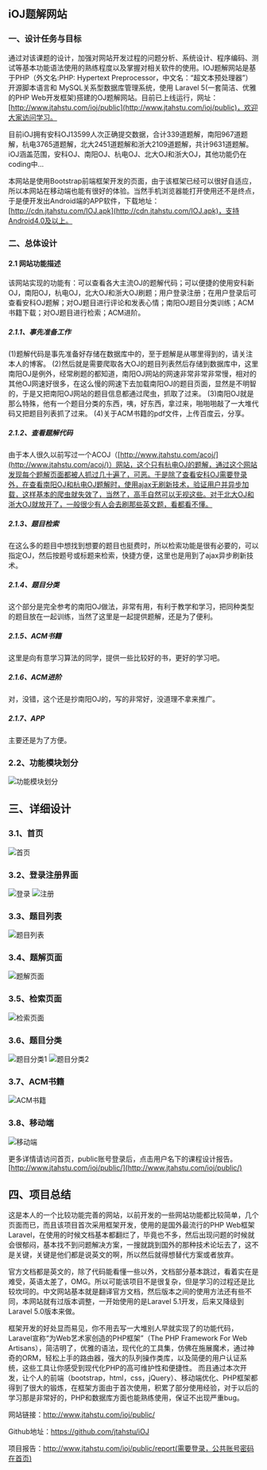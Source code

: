 ## iOJ题解网站

### 一、设计任务与目标

通过对该课题的设计，加强对网站开发过程的问题分析、系统设计、程序编码、测试等基本功能语法使用的熟练程度以及掌握对相关软件的使用。IOJ题解网站是基于PHP（外文名:PHP: Hypertext Preprocessor，中文名：“超文本预处理器”）开源脚本语言和 MySQL关系型数据库管理系统，使用 Laravel 5(一套简洁、优雅的PHP Web开发框架)搭建的OJ题解网站。目前已上线运行，网址：[http://www.jtahstu.com/ioj/public](http://www.jtahstu.com/ioj/public)，欢迎大家访问学习。 

目前iOJ拥有安科OJ13599人次正确提交数据，合计339道题解，南阳967道题解，杭电3765道题解，北大2451道题解和浙大2109道题解，共计9631道题解。iOJ涵盖范围，安科OJ、南阳OJ、杭电OJ、北大OJ和浙大OJ，其他功能仍在coding中... 

本网站是使用Bootstrap前端框架开发的页面，由于该框架已经可以很好自适应，所以本网站在移动端也能有很好的体验。当然手机浏览器能打开使用还不是终点，于是便开发出Android端的APP软件，下载地址：[http://cdn.jtahstu.com/IOJ.apk](http://cdn.jtahstu.com/IOJ.apk)，支持Android4.0及以上。 

### 二、总体设计
#### 2.1 网站功能描述

该网站实现的功能有：可以查看各大主流OJ的题解代码；可以便捷的使用安科新OJ，南阳OJ，杭电OJ，北大OJ和浙大OJ刷题；用户登录注册；在用户登录后可查看安科OJ题解；对OJ题目进行评论和发表心情；南阳OJ题目分类训练；ACM书籍下载；对OJ题目进行检索；ACM进阶。

##### 2.1.1、事先准备工作
(1)题解代码是事先准备好存储在数据库中的，至于题解是从哪里得到的，请关注本人的博客。 
(2)然后就是需要爬取各大OJ的题目列表然后存储到数据库中，这里南阳OJ是例外，经常刷题的都知道，南阳OJ网站的网速非常非常非常慢，相对的其他OJ网速好很多，在这么慢的网速下去加载南阳OJ的题目页面，显然是不明智的，于是又把南阳OJ网站的题目信息都通过爬虫，抓取了过来。 
(3)南阳OJ就是那么特殊，他有一个题目分类的东西，咦，好东西，拿过来，啪啪啪敲了一大堆代码又把题目列表抓了过来。 
(4)关于ACM书籍的pdf文件，上传百度云，分享。 

##### 2.1.2、查看题解代码
由于本人很久以前写过一个ACOJ（[http://www.jtahstu.com/acoj/](http://www.jtahstu.com/acoj/)）网站，这个只有杭电OJ的题解，通过这个网站发现每个题解页面都被人抓过几十遍了，可恶。于是除了查看安科OJ需要登录外，在查看南阳OJ和杭电OJ题解时，使用ajax无刷新技术，验证用户并异步加载，这样基本的爬虫就失效了，当然了，高手自然可以无视这些。对于北大OJ和浙大OJ就放开了，一般很少有人会去刷那些英文题，看都看不懂。 

##### 2.1.3、题目检索
在这么多的题目中想找到想要的题目也挺费时，所以检索功能是很有必要的，可以指定OJ，然后按题号或标题来检索，快捷方便，这里也是用到了ajax异步刷新技术。 

##### 2.1.4、题目分类
这个部分是完全参考的南阳OJ做法，非常有用，有利于教学和学习，把同种类型的题目放在一起训练，当然了这里是一起提供题解，还是为了便利。 

##### 2.1.5、ACM书籍
这里是向有意学习算法的同学，提供一些比较好的书，更好的学习吧。 

##### 2.1.6、ACM进阶
对，没错，这个还是抄南阳OJ的，写的非常好，没道理不拿来推广。 
##### 2.1.7、APP
主要还是为了方便。

### 2.2、功能模块划分
![功能模块划分][1]

## 三、详细设计
### 3.1、首页
![首页][2]

### 3.2、登录注册界面
![登录][3]
![注册][4]

### 3.3、题目列表
![题目列表][5]

### 3.4、题解页面
![题解页面][6]

### 3.5、检索页面
![检索页面][7]

### 3.6、题目分类
![题目分类1][8]
![题目分类2][9]

### 3.7、ACM书籍
![ACM书籍][10]

### 3.8、移动端
![移动端][11]

更多详情请访问首页，public账号登录后，点击用户名下的课程设计报告。[http://www.jtahstu.com/ioj/public/](http://www.jtahstu.com/ioj/public/)

## 四、项目总结
这是本人的一个比较功能完善的网站，以前开发的一些网站功能都比较简单，几个页面而已，而且该项目首次采用框架开发，使用的是国外最流行的PHP Web框架Laravel，在使用的时候文档基本都翻烂了，毕竟也不多，然后出现问题的时候就会很郁闷，基本找不到问题解决方案，一搜就跳到国外的那种技术论坛去了，这不是关键，关键是他们都是说英文的啊，所以然后就得想替代方案或者放弃。 

官方文档都是英文的，除了代码能看懂一些以外，文档部分基本跳过，看着实在是难受，英语太差了，OMG。所以可能该项目不是很复杂，但是学习的过程还是比较坎坷的。中文网站基本就是翻译官方文档，然后版本之间的使用方法还有些不同，本网站就有过版本调整，一开始使用的是Laravel 5.1开发，后来又降级到Laravel 5.0版本来做。 

框架开发的好处显而易见，你不用去写一大堆别人早就实现了的功能代码，Laravel宣称“为Web艺术家创造的PHP框架”（The PHP Framework For Web Artisans），简洁明了，优雅的语法，现代化的工具集，仿佛在施展魔术，通过神奇的ORM，轻松上手的路由器，强大的队列操作类库，以及简便的用户认证系统，这些工具让你感受到现代化PHP的高可维护性和便捷性。 
而且通过本次开发，让个人的前端（bootstrap，html，css，jQuery）、移动端优化、PHP框架都得到了很大的锻炼，在框架方面由于首次使用，积累了部分使用经验，对于以后的学习那是非常好的，PHP和数据库方面也能熟练使用，保证不出现严重bug。 

网站链接：http://www.jtahstu.com/ioj/public/

Github地址：https://github.com/jtahstu/iOJ

项目报告：http://www.jtahstu.com/ioj/public/report(需要登录，公共账号密码在首页)


  [1]: http://www.jtahstu.com/ioj/public/img/report/rep2.png
  [2]: http://www.jtahstu.com/ioj/public/img/report/rep3.png
  [3]: http://www.jtahstu.com/ioj/public/img/report/rep4.png
  [4]: http://www.jtahstu.com/ioj/public/img/report/rep5.png
  [5]: http://www.jtahstu.com/ioj/public/img/report/rep6.png
  [6]: http://www.jtahstu.com/ioj/public/img/report/rep9.png
  [7]: http://www.jtahstu.com/ioj/public/img/report/rep8.png
  [8]: http://www.jtahstu.com/ioj/public/img/report/rep10.png
  [9]: http://www.jtahstu.com/ioj/public/img/report/rep11.png
  [10]: http://www.jtahstu.com/ioj/public/img/report/rep12.png
  [11]: http://www.jtahstu.com/ioj/public/img/report/rep14.png
